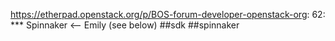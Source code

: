 https://etherpad.openstack.org/p/BOS-forum-developer-openstack-org: 62: *** Spinnaker <-- Emily (see below)  ##sdk ##spinnaker
